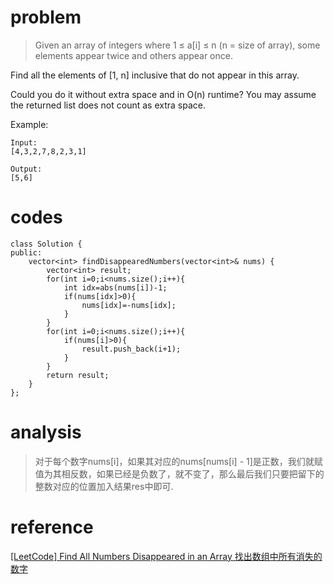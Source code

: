 # problem
>Given an array of integers where 1 ≤ a[i] ≤ n (n = size of array), some elements appear twice and others appear once.

Find all the elements of [1, n] inclusive that do not appear in this array.

Could you do it without extra space and in O(n) runtime? You may assume the returned list does not count as extra space.

Example:
```
Input:
[4,3,2,7,8,2,3,1]

Output:
[5,6]
```
# codes
```
class Solution {
public:
    vector<int> findDisappearedNumbers(vector<int>& nums) {
        vector<int> result;
        for(int i=0;i<nums.size();i++){
            int idx=abs(nums[i])-1;
            if(nums[idx]>0){
                nums[idx]=-nums[idx];
            }
        }
        for(int i=0;i<nums.size();i++){
            if(nums[i]>0){
                result.push_back(i+1);
            }
        }
        return result;
    }
};
```

# analysis
>对于每个数字nums[i]，如果其对应的nums[nums[i] - 1]是正数，我们就赋值为其相反数，如果已经是负数了，就不变了，那么最后我们只要把留下的整数对应的位置加入结果res中即可.

# reference
[[LeetCode] Find All Numbers Disappeared in an Array 找出数组中所有消失的数字][1]

[1]: https://www.cnblogs.com/grandyang/p/6222149.html